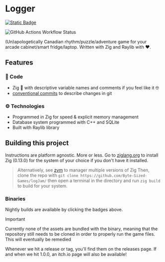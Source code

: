 # Logger

[![Static Badge](https://img.shields.io/badge/linux-build-gold?style=flat-square&logo=linux&logoColor=black&labelColor=gold&color=grey)](https://nightly.link/Byte-Sized-Games/logJam/workflows/zig-build/main/crawl_nightly)

![GitHub Actions Workflow Status](https://img.shields.io/github/actions/workflow/status/Byte-Sized-Games/logJam/zig-build.yml?style=flat-square&label=linux%20build)

(Un)apologetically Canadian rhythm/puzzle/adventure game for your arcade cabinet/smart fridge/laptop. Written with Zig and Raylib with ❤️.

## Features

### 🦾 Code

- Zig 🦎 with descriptive variable names and comments if you feel like it 🤓
- [conventional commits](https://www.conventionalcommits.org/en/v1.0.0/) to describe changes in git

### ⚙️ Technologies

- Programmed in Zig for speed & explicit memory management
- Database system programmed with C++ and SQLite
- Built with Raylib library

## Building this project

Instructions are platform agnostic. More or less.
Go to [ziglang.org](https://ziglang.org) to install Zig (0.13.0) for the system of your choice if you don't have it installed.

> Alternatively, see [zvm](https://zvm.app) to manager multiple versions of Zig
> Then, clone the repo with `git clone https://github.com/Byte-Sized-Games/logJam/` then open a terminal in the directory and run `zig build` to build for your system.

### Binaries

Nightly builds are available by clicking the badges above.

> [!IMPORTANT]
> Currently none of the assets are bundled with the binary, meaning that the
> repository still needs to be cloned in order to properly run the game files.
> This will eventually be remedied

Whenever we hit a release or tag, you'll find them on the releases page.
If and when we hit 1.0.0, an itch.io page will also be available!
